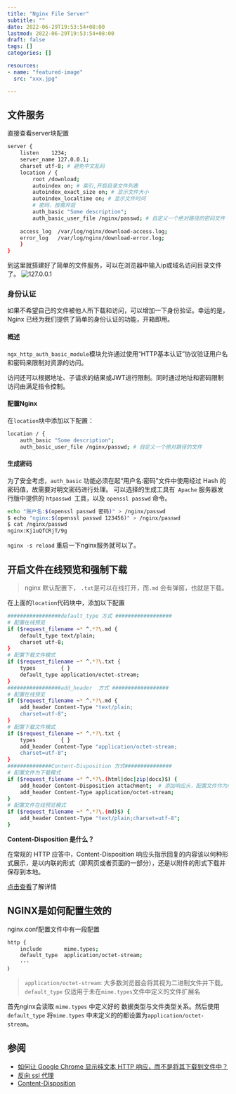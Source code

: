 ```yaml
---
title: "Nginx File Server"
subtitle: ""
date: 2022-06-29T19:53:54+08:00
lastmod: 2022-06-29T19:53:54+08:00
draft: false
tags: []
categories: []

resources:
- name: "featured-image"
  src: "xxx.jpg"

---
```


## 文件服务
直接查看server块配置
```bash
server {
    listen    1234;
    server_name 127.0.0.1;
    charset utf-8; # 避免中文乱码 
    location / {
	    root /download;
        autoindex on; # 索引,开启目录文件列表
        autoindex_exact_size on; # 显示文件大小 
        autoindex_localtime on; # 显示文件时间
        # 密码，按需开启
        auth_basic "Some description";
    	auth_basic_user_file /nginx/passwd;	# 自定义一个绝对路径的密码文件
    	
    access_log  /var/log/nginx/download-access.log;
    error_log   /var/log/nginx/download-error.log;
	}
}
```
到这里就搭建好了简单的文件服务，可以在浏览器中输入ip或域名访问目录文件了。
![127.0.0.1](https://img-blog.csdnimg.cn/02df31e942ad4c27abc1ae2af028f8f5.png)
### 身份认证
如果不希望自己的文件被他人所下载和访问，可以增加一下身份验证。幸运的是，Nginx 已经为我们提供了简单的身份认证的功能，开箱即用。
#### 概述
`ngx_http_auth_basic_module`模块允许通过使用“HTTP基本认证”协议验证用户名和密码来限制对资源的访问。

访问还可以根据地址、子请求的结果或JWT进行限制。同时通过地址和密码限制访问由满足指令控制。
#### 配置Nginx
在`location`块中添加以下配置：
```bash
location / {
	auth_basic "Some description";
	auth_basic_user_file /nginx/passwd;	# 自定义一个绝对路径的文件
```
#### 生成密码
为了安全考虑，`auth_basic` 功能必须在起“用户名:密码”文件中使用经过 Hash 的密码值，故需要对明文密码进行处理。
可以选择的生成工具有` Apache` 服务器发行版中提供的 `htpasswd `工具，以及 `openssl passwd` 命令。

```bash
echo "账户名:$(openssl passwd 密码)" > /nginx/passwd
$ echo "nginx:$(openssl passwd 123456)" > /nginx/passwd
$ cat /nginx/passwd
nginx:Kj1uQfCRjT/9g
```
`nginx -s reload` 重启一下nginx服务就可以了。
## 开启文件在线预览和强制下载
> nginx 默认配置下， `.txt`是可以在线打开，而`.md` 会有弹窗，也就是下载。

在上面的`location`代码块中，添加以下配置
```bash
#################default_type 方式 ##################
# 配置在线预览
if ($request_filename ~* ^.*?\.md {
    default_type text/plain; 
    charset utf-8;
}
# 配置下载文件模式
if ($request_filename ~* ^.*?\.txt {
    types        { }
    default_type application/octet-stream; 
}
#################add_header  方式 ##################
# 配置在线预览
if ($request_filename ~* ^.*?\.md {
    add_header Content-Type "text/plain; 
    charset=utf-8";
}
# 配置下载文件模式
if ($request_filename ~* ^.*?\.txt {
    types        { }
    add_header Content-Type "application/octet-stream; 
    charset=utf-8";
}
##############Content-Disposition 方式###############
# 配置文件为下载模式 
if ($request_filename ~* ^.*?\.(html|doc|zip|docx)$) {
    add_header Content-Disposition attachment;	# 添加响应头，配置文件作为附件下载
    add_header Content-Type application/octet-stream;
}
# 配置文件在线预览模式
if ($request_filename ~* ^.*?\.(md)$) {
	add_header Content-Type "text/plain;charset=utf-8";
}
```
**Content-Disposition 是什么？**

在常规的 HTTP 应答中，Content-Disposition 响应头指示回复的内容该以何种形式展示，是以内联的形式（即网页或者页面的一部分），还是以附件的形式下载并保存到本地。

[点击查看](https://developer.mozilla.org/zh-CN/docs/Web/HTTP/Headers/Content-Disposition)了解详情
## NGINX是如何配置生效的
nginx.conf配置文件中有一段配置

```bash
http {
    include       mime.types;
    default_type  application/octet-stream;
    ···
｝
```
> `application/octet-stream`: 大多数浏览器会将其视为二进制文件并下载。`default_type` 仅适用于未在`mime.types`文件中定义的文件扩展名

首先nginx会读取 `mime.types` 中定义好的 数据类型与文件类型关系。然后使用`default_type` 将`mime.types` 中未定义的的都设置为`application/octet-stream`。

## 参阅
- [如何让 Google Chrome 显示纯文本 HTTP 响应，而不是将其下载到文件中？](https://superuser.com/questions/126354/how-can-i-make-google-chrome-display-a-plain-text-http-response-rather-than-dow/1675596#1675596)
- [反向 ssl 代理](https://www.nginx.com/resources/wiki/start/topics/examples/SSL-Offloader/)
- [Content-Disposition](https://developer.mozilla.org/zh-CN/docs/Web/HTTP/Headers/Content-Disposition)